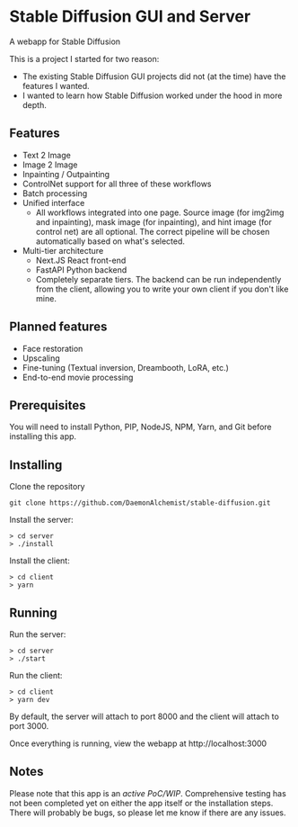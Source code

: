 # Stable Diffusion GUI and Server

A webapp for Stable Diffusion

This is a project I started for two reason:

- The existing Stable Diffusion GUI projects did not (at the time) have the features I wanted.
- I wanted to learn how Stable Diffusion worked under the hood in more depth.

## Features
- Text 2 Image
- Image 2 Image
- Inpainting / Outpainting
- ControlNet support for all three of these workflows
- Batch processing
- Unified interface
  - All workflows integrated into one page.  Source image (for img2img and inpainting), mask image (for inpainting), and hint image (for control net) are all optional.  The correct pipeline will be chosen automatically based on what's selected.
- Multi-tier architecture
  - Next.JS React front-end
  - FastAPI Python backend
  - Completely separate tiers.  The backend can be run independently from the client, allowing you to write your own client if you don't like mine.

## Planned features
- Face restoration
- Upscaling
- Fine-tuning (Textual inversion, Dreambooth, LoRA, etc.)
- End-to-end movie processing

## Prerequisites

You will need to install Python, PIP, NodeJS, NPM, Yarn, and Git before installing this app.

## Installing

Clone the repository

```
git clone https://github.com/DaemonAlchemist/stable-diffusion.git
```

Install the server:

```
> cd server
> ./install
```

Install the client:

```
> cd client
> yarn
```

## Running

Run the server:

```
> cd server
> ./start
```

Run the client:

```
> cd client
> yarn dev
```

By default, the server will attach to port 8000 and the client will attach to port 3000.

Once everything is running, view the webapp at http://localhost:3000

## Notes

Please note that this app is an *active PoC/WIP*.  Comprehensive testing has not been completed yet on either the app itself or the installation steps.  There will probably be bugs, so please let me know if there are any issues.